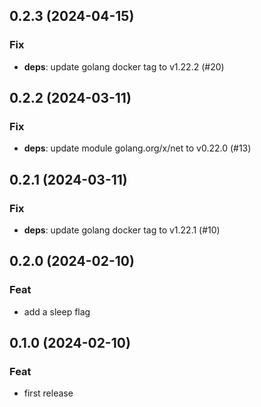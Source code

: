 ## 0.2.3 (2024-04-15)

### Fix

- **deps**: update golang docker tag to v1.22.2 (#20)

## 0.2.2 (2024-03-11)

### Fix

- **deps**: update module golang.org/x/net to v0.22.0 (#13)

## 0.2.1 (2024-03-11)

### Fix

- **deps**: update golang docker tag to v1.22.1 (#10)

## 0.2.0 (2024-02-10)

### Feat

- add a sleep flag

## 0.1.0 (2024-02-10)

### Feat

- first release

